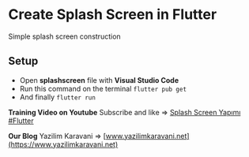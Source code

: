 # Create Splash Screen in Flutter
Simple splash screen construction

## Setup
 - Open **splashscreen** file with **Visual Studio Code**
 - Run this command on the terminal `flutter pub get`
 - And finally `flutter run`

**Training Video on Youtube** 
Subscribe and like => [Splash Screen Yapımı #Flutter](https://youtu.be/ovFqnQ88xHo)

**Our Blog**
Yazilim Karavani => [www.yazilimkaravani.net](https://www.yazilimkaravani.net)
